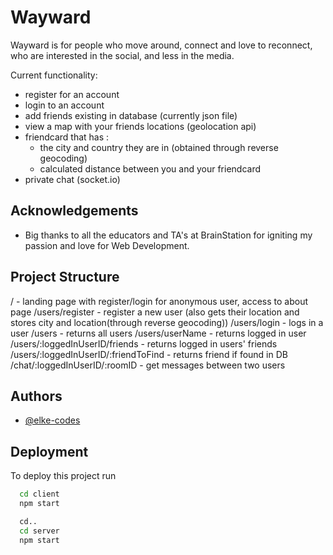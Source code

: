 # Wayward

Wayward is for people who move around, connect and love to reconnect, who are interested in the social, and less in the media.

Current functionality:

-   register for an account
-   login to an account
-   add friends existing in database (currently json file)
-   view a map with your friends locations (geolocation api)
-   friendcard that has :
    -   the city and country they are in (obtained through reverse geocoding)
    -   calculated distance between you and your friendcard
-   private chat (socket.io)

## Acknowledgements

-   Big thanks to all the educators and TA's at BrainStation for igniting my passion
    and love for Web Development.

## Project Structure

/ - landing page with register/login for anonymous user, access to about page
/users/register - register a new user (also gets their location and stores city and location(through reverse geocoding))
/users/login - logs in a user
/users - returns all users
/users/userName - returns logged in user
/users/:loggedInUserID/friends - returns logged in users' friends
/users/:loggedInUserID/:friendToFind - returns friend if found in DB
/chat/:loggedInUserID/:roomID - get messages between two users

## Authors

-   [@elke-codes](https://www.github.com/elke-codes)

## Deployment

To deploy this project run

```bash
  cd client
  npm start

  cd..
  cd server
  npm start
```
